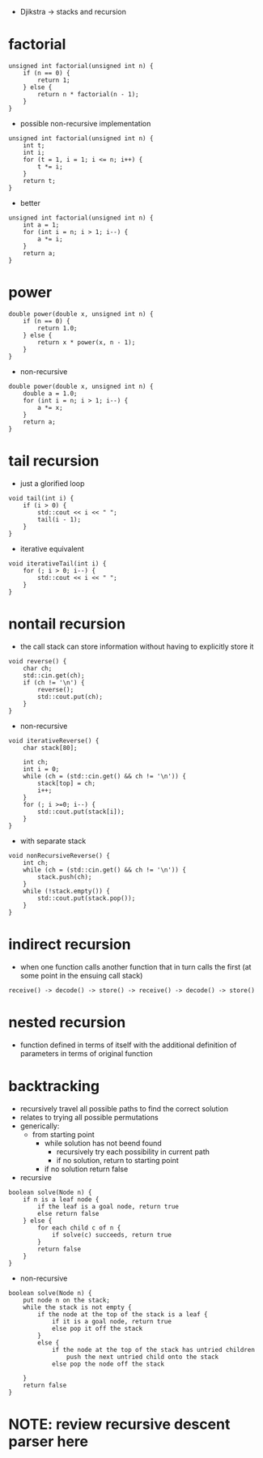 - Djikstra -> stacks and recursion

# factorial
```
unsigned int factorial(unsigned int n) {
    if (n == 0) {
        return 1;
    } else {
        return n * factorial(n - 1);
    }
}
```
- possible non-recursive implementation
```
unsigned int factorial(unsigned int n) {
    int t;
    int i;
    for (t = 1, i = 1; i <= n; i++) {
        t *= i;
    }
    return t;
}
```
- better
```
unsigned int factorial(unsigned int n) {
    int a = 1;
    for (int i = n; i > 1; i--) {
        a *= i;
    }
    return a;
}
```

# power
```
double power(double x, unsigned int n) {
    if (n == 0) {
        return 1.0;
    } else {
        return x * power(x, n - 1);
    }
}
```
- non-recursive
```
double power(double x, unsigned int n) {
    double a = 1.0;
    for (int i = n; i > 1; i--) {
        a *= x;
    }
    return a;
}
```

# tail recursion
- just a glorified loop
```
void tail(int i) {
    if (i > 0) {
        std::cout << i << " ";
        tail(i - 1);
    }
}
```
- iterative equivalent
```
void iterativeTail(int i) {
    for (; i > 0; i--) {
        std::cout << i << " ";
    }
}
```

# nontail recursion
- the call stack can store information without having to explicitly store it
```
void reverse() {
    char ch;
    std::cin.get(ch);
    if (ch != '\n') {
        reverse();
        std::cout.put(ch);
    }
}
```
- non-recursive
```
void iterativeReverse() {
    char stack[80];

    int ch;
    int i = 0;
    while (ch = (std::cin.get() && ch != '\n')) {
        stack[top] = ch;
        i++;
    }
    for (; i >=0; i--) {
        std::cout.put(stack[i]);
    }
}
```
- with separate stack
```
void nonRecursiveReverse() {
    int ch;
    while (ch = (std::cin.get() && ch != '\n')) {
        stack.push(ch);
    }
    while (!stack.empty()) {
        std::cout.put(stack.pop());
    }
}
```

# indirect recursion
- when one function calls another function that in turn calls the first (at some point in the ensuing call stack)
```
receive() -> decode() -> store() -> receive() -> decode() -> store()
```

# nested recursion
- function defined in terms of itself with the additional definition of parameters in terms of original function

# backtracking
- recursively travel all possible paths to find the correct solution
- relates to trying all possible permutations
- generically:
    - from starting point
        - while solution has not beend found
            - recursively try each possibility in current path
            - if no solution, return to starting point
        - if no solution return false
- recursive
```
boolean solve(Node n) {
    if n is a leaf node {
        if the leaf is a goal node, return true
        else return false
    } else {
        for each child c of n {
            if solve(c) succeeds, return true
        }
        return false
    }
}
```
- non-recursive
```
boolean solve(Node n) {
    put node n on the stack;
    while the stack is not empty {
        if the node at the top of the stack is a leaf {
            if it is a goal node, return true
            else pop it off the stack
        }
        else {
            if the node at the top of the stack has untried children
                push the next untried child onto the stack
            else pop the node off the stack

    }
    return false
}
```
# NOTE: review recursive descent parser here
